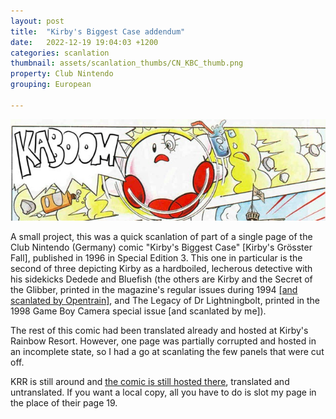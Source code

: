 ```yaml
---
layout: post
title:  "Kirby's Biggest Case addendum"
date:   2022-12-19 19:04:03 +1200
categories: scanlation
thumbnail: assets/scanlation_thumbs/CN_KBC_thumb.png
property: Club Nintendo
grouping: European

---
```


![](/assets/headers/CN_KBC_header.png)

A small project, this was a quick scanlation of part of a single page of the Club Nintendo (Germany) comic "Kirby's Biggest Case" [Kirby's Grösster Fall], published in 1996 in Special Edition 3. This one in particular is the second of three depicting Kirby as a hardboiled, lecherous detective with his sidekicks Dedede and Bluefish (the others are Kirby and the Secret of the Glibber, printed in the magazine's regular issues during 1994 [[and scanlated by Opentrain]](https://opentrain.theyear199x.org/?p=223), and The Legacy of Dr Lightningbolt, printed in the 1998 Game Boy Camera special issue [and scanlated by me]).

The rest of this comic had been translated already and hosted at Kirby's Rainbow Resort. However, one page was partially corrupted and hosted in an incomplete state, so I had a go at scanlating the few panels that were cut off.

KRR is still around and [the comic is still hosted there](http://www.kirbysrainbowresort.net/multimedia/manga/), translated and untranslated. If you want a local copy, all you have to do is slot my page in the place of their page 19.